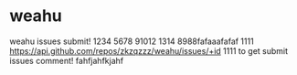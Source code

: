 # weahu
weahu issues submit!
1234
5678
91012
1314
8988fafaaafafaf
1111
https://api.github.com/repos/zkzqzzz/weahu/issues/+id
1111
to get submit issues comment!
fahfjahfkjahf
